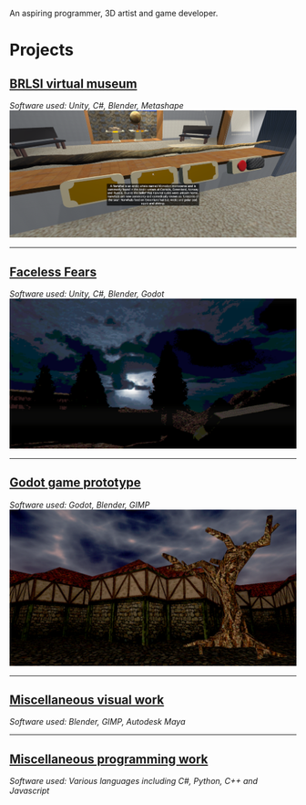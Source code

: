 An aspiring programmer, 3D artist and game developer.


# Projects

## [BRLSI virtual museum](brlsi.md)
*Software used: Unity, C#, Blender, Metashape*
![](brlsi-narwhal.png)

---

## [Faceless Fears](faceless-fears.md)
*Software used: Unity, C#, Blender, Godot*
![](ff-unity-sky.png)

---

## [Godot game prototype](gospel.md)
*Software used: Godot, Blender, GIMP*
![](gospel-preview.png)

---

## [Miscellaneous visual work](misc-visual-work.md)
*Software used: Blender, GIMP, Autodesk Maya*

---

## [Miscellaneous programming work](misc-code-work.md)
*Software used: Various languages including C#, Python, C++ and Javascript*